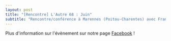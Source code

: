 ```yaml
---
layout: post
title: "[Rencontre] L'Autre 68 : Juin"
subtitle: "Rencontre/conférence à Marennes (Poitou-Charentes) avec Francis Cousin et James Bryant les 28 et 29 avril."
---
```


Plus d'information sur l'évènement sur notre page [Facebook](https://www.facebook.com/events/1704573236272053/) !
